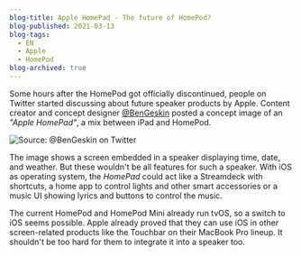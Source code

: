 ```yaml
---
blog-title: Apple HomePad - The future of HomePod?
blog-published: 2021-03-13
blog-tags:
  - EN
  - Apple
  - HomePod
blog-archived: true
---
```


Some hours after the HomePod got officially discontinued, people on Twitter started discussing about future speaker products by Apple. Content creator and concept designer [@BenGeskin](https://twitter.com/bengeskin) posted a concept image of an *"Apple HomePad"*, a mix between iPad and HomePod.

![Source: @BenGeskin on Twitter](/images/homepad.jpg)

The image shows a screen embedded in a speaker displaying time, date, and weather. But these wouldn't be all features for such a speaker. With iOS as operating system, the *HomePad* could act like a Streamdeck with shortcuts, a home app to control lights and other smart accessories or a music UI showing lyrics and buttons to control the music. 



The current HomePod and HomePod Mini already run tvOS, so a switch to iOS seems possible. Apple already proved that they can use iOS in other screen-related products like the Touchbar on their MacBook Pro lineup. It shouldn't be too hard for them to integrate it into a speaker too.

